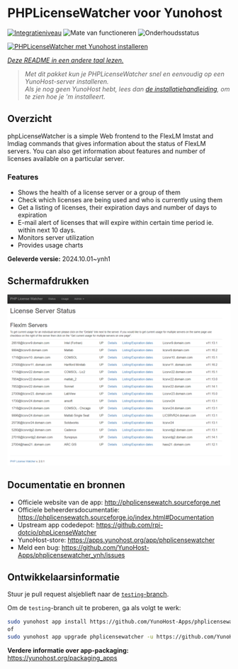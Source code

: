 <!--
NB: Deze README is automatisch gegenereerd door <https://github.com/YunoHost/apps/tree/master/tools/readme_generator>
Hij mag NIET handmatig aangepast worden.
-->

# PHPLicenseWatcher voor Yunohost

[![Integratieniveau](https://dash.yunohost.org/integration/phplicensewatcher.svg)](https://ci-apps.yunohost.org/ci/apps/phplicensewatcher/) ![Mate van functioneren](https://ci-apps.yunohost.org/ci/badges/phplicensewatcher.status.svg) ![Onderhoudsstatus](https://ci-apps.yunohost.org/ci/badges/phplicensewatcher.maintain.svg)

[![PHPLicenseWatcher met Yunohost installeren](https://install-app.yunohost.org/install-with-yunohost.svg)](https://install-app.yunohost.org/?app=phplicensewatcher)

*[Deze README in een andere taal lezen.](./ALL_README.md)*

> *Met dit pakket kun je PHPLicenseWatcher snel en eenvoudig op een YunoHost-server installeren.*  
> *Als je nog geen YunoHost hebt, lees dan [de installatiehandleiding](https://yunohost.org/install), om te zien hoe je 'm installeert.*

## Overzicht

phpLicenseWatcher is a simple Web frontend to the FlexLM lmstat and lmdiag commands that gives information about the status of FlexLM servers. You can also get information about features and number of licenses available on a particular server.

### Features

- Shows the health of a license server or a group of them
- Check which licenses are being used and who is currently using them
- Get a listing of licenses, their expiration days and number of days to expiration
- E-mail alert of licenses that will expire within certain time period ie. within next 10 days.
- Monitors server utilization
- Provides usage charts


**Geleverde versie:** 2024.10.01~ynh1

## Schermafdrukken

![Schermafdrukken van PHPLicenseWatcher](./doc/screenshots/screenshot1.png)

## Documentatie en bronnen

- Officiele website van de app: <http://phplicensewatch.sourceforge.net>
- Officiele beheerdersdocumentatie: <https://phplicensewatch.sourceforge.io/index.html#Documentation>
- Upstream app codedepot: <https://github.com/rpi-dotcio/phpLicenseWatcher>
- YunoHost-store: <https://apps.yunohost.org/app/phplicensewatcher>
- Meld een bug: <https://github.com/YunoHost-Apps/phplicensewatcher_ynh/issues>

## Ontwikkelaarsinformatie

Stuur je pull request alsjeblieft naar de [`testing`-branch](https://github.com/YunoHost-Apps/phplicensewatcher_ynh/tree/testing).

Om de `testing`-branch uit te proberen, ga als volgt te werk:

```bash
sudo yunohost app install https://github.com/YunoHost-Apps/phplicensewatcher_ynh/tree/testing --debug
of
sudo yunohost app upgrade phplicensewatcher -u https://github.com/YunoHost-Apps/phplicensewatcher_ynh/tree/testing --debug
```

**Verdere informatie over app-packaging:** <https://yunohost.org/packaging_apps>
